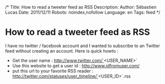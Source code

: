 /*
Title: How to read a tweeter feed as RSS
Description: 
Author: Sébastien Lucas
Date: 2011/12/11
Robots: noindex,nofollow
Language: en
Tags: feed
*/
# How to read a tweeter feed as RSS

I have no twitter / facebook account and I wanted to subscribe to an Twitter feed without creating an account. Here is quick howto :

*	Get the user name : http://www.twitter.com/`<USER_NAME>`
*	Use this website to get a user id : http://www.idfromuser.com/
*	put this url to your favorite RSS reader : http://twitter.com/statuses/user_timeline/`<USER_ID>`.rss


